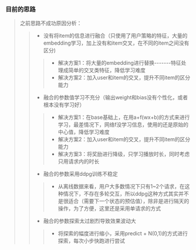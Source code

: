 ### 目前的思路
>之前思路不成功原因分析：
>> * 没有将item的信息进行融合（只使用了用户策略的特征，大量的embedding学习，加上没有和item交叉，在不同的item之间没有区分)
>>> * 解决方案1：将大量的embedding进行替换-------特征处理成简单的交叉类特征，降低学习难度
>>> * 解决方案2：加入user和item的交叉，提升不同item的区分能力
>> * 融合的参数值学习不充分（输出weight和bias没有个性化，或者根本没有学习好）
>>> * 解决方案1：在base基础上，在用a+f(wx+b)的方式来进行学习，最差情况下，网络f没学习信息，使用的还是原始的中心值，降低学习难度
>>> * 解决方案2：加入user和item的交叉，提升不同item的区分能力
>>> * 解决方案3：将奖励进行降级，只学习播放时长，同时考虑只用请求内的时长
>> * 融合的参数采用ddpg训练不稳定
>>> * 从离线数据来看，用户大多数情况下只有1~2个请求，在这种情况下，不存在多轮交互，所以ddpg这种方式其实并不是很适合（需要下一个状态的预估值），除非是进行隔天的操作，为了方便，这里还是采用单请求的方式
>>* 融合的参数探索太过剧烈导致效果波动大
>>> * 将探索的幅度进行缩小，采用predict + N(0,1)的方式进行探索，每次小步快跑进行尝试
